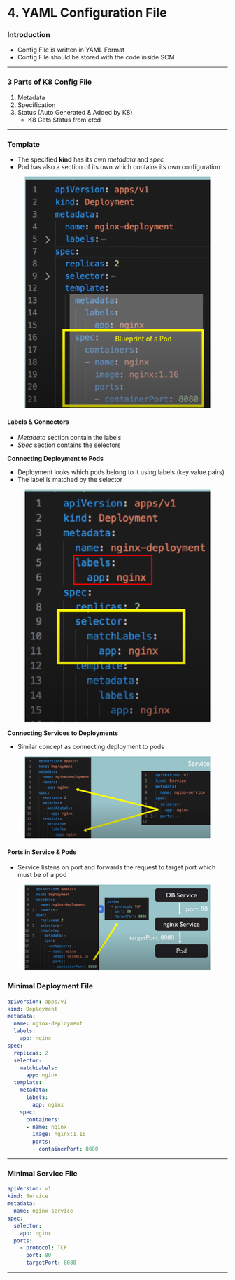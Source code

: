 # 4. YAML Configuration File

### Introduction

* Config File is written in YAML Format
* Config File should be stored with the code inside SCM

***

### 3 Parts of K8 Config File

1. Metadata
2. Specification
3. Status (Auto Generated & Added by K8)
   * K8 Gets Status from etcd

***

### Template

* The specified **kind** has its own _metadata_ and _spec_
* Pod has also a section of its own which contains its own configuration&#x20;

<figure><img src="../../../.gitbook/assets/image (146).png" alt=""><figcaption></figcaption></figure>

#### Labels & Connectors

* _Metadata_ section contain the labels
* _Spec_ section contains the selectors

**Connecting Deployment to Pods**

* Deployment looks which pods belong to it using labels (key value pairs)
* The label is matched by the selector&#x20;

<figure><img src="../../../.gitbook/assets/image (111).png" alt=""><figcaption></figcaption></figure>

**Connecting Services to Deployments**

* Similar concept as connecting deployment to pods&#x20;

<figure><img src="../../../.gitbook/assets/image (98).png" alt=""><figcaption></figcaption></figure>

#### Ports in Service & Pods

* Service listens on port and forwards the request to target port which must be of a pod&#x20;

<figure><img src="../../../.gitbook/assets/image (97).png" alt=""><figcaption></figcaption></figure>

### Minimal Deployment File

```yaml
apiVersion: apps/v1
kind: Deployment
metadata:
  name: nginx-deployment
  labels:
    app: nginx
spec:
  replicas: 2
  selector:
    matchLabels:
      app: nginx
  template:
    metadata:
      labels:
        app: nginx
    spec:
      containers:
      - name: nginx
        image: nginx:1.16
        ports:
        - containerPort: 8080
```

***

### Minimal Service File

```yaml
apiVersion: v1
kind: Service
metadata:
  name: nginx-service
spec:
  selector:
    app: nginx
  ports:
    - protocol: TCP
      port: 80
      targetPort: 8080
```

***
